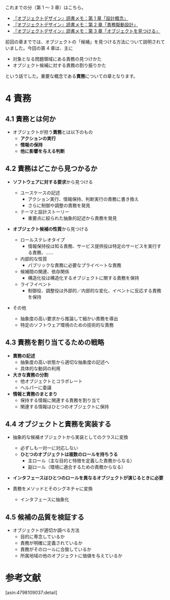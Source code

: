 <!-- 『オブジェクトデザイン』読書メモ：第 4 章「責務」 -->

これまでの分（第 1 〜 3 章）はこちら。

- [『オブジェクトデザイン』読書メモ：第 1 章「設計概念」](http://kymmt90.hatenablog.com/entry/object-design_1)
- [『オブジェクトデザイン』読書メモ：第 2 章「責務駆動設計」](http://kymmt90.hatenablog.com/entry/object-design_2)
- [『オブジェクトデザイン』読書メモ：第 3 章「オブジェクトを見つける」](http://kymmt90.hatenablog.com/entry/object-design_3)

前回の章まででは、オブジェクトの「候補」を見つける方法について説明されていました。今回の第 4 章は、主に

- 対象となる問題領域にある責務の見つけかた
- オブジェクト候補に対する責務の割り振りかた

という話でした。重要な概念である**責務**についての章となります。

# 4 責務

## 4.1 責務とは何か

- オブジェクトが担う**責務**とは以下のもの
  - **アクションの実行**
  - **情報の保持**
  - **他に影響を与える判断**

## 4.2 責務はどこから見つかるか

- **ソフトウェアに対する要求**から見つける
  - ユースケースの記述
    - アクション実行、情報保持、判断実行の責務に書き換え
    - さらに制御や調整の責務を発見
  - テーマと設計ストーリー
    - 重要点に絞られた抽象的記述から責務を発見

- **オブジェクト候補の性質**から見つける
  - ロールステレオタイプ
    - 情報保持役は知る責務、サービス提供役は特定のサービスを実行する責務、……
  - 内部的な性質
    - パブリックな責務に必要なプライベートな責務
  - 候補間の関連、依存関係
    - 構造化役は構造化するオブジェクトに関する責務を保持
  - ライフイベント
    - 制御役、調整役は外部的／内部的な変化、イベントに反応する責務を保持

- その他
  - 抽象度の高い要求から推論して細かい責務を導出
  - 特定のソフトウェア環境のための技術的な責務

## 4.3 責務を割り当てるための戦略

- **責務の記述**
  - 抽象度の高い状態から適切な抽象度の記述へ
  - 具体的な動詞の利用
- **大きな責務の分割**
  - 他オブジェクトとコラボレート
  - ヘルパーに委譲
- **情報と責務のまとまり**
  - 保持する情報に関連する責務を割り当て
  - 関連する情報はひとつのオブジェクトに保持

## 4.4 オブジェクトと責務を実装する

- 抽象的な候補オブジェクトから実装としてのクラスに変換
  - 必ずしも一対一に対応しない
  - **ひとつのオブジェクトは複数のロールを持ちうる**
    - 主ロール（主な目的と特徴を定義した責務からなる）
    - 副ロール（環境に適合するための責務からなる）
- **インタフェースはひとつのロールを異なるオブジェクトが演じるときに必要**

- 責務をメソッドとそのシグネチャに変換
  - インタフェースに抽象化

## 4.5 候補の品質を検証する

- オブジェクトが適切か調べる方法
  - 目的に専念しているか
  - 責務が明確に定義されているか
  - 責務がそのロールに合致しているか
  - 所属地域の他のオブジェクトに価値を与えているか

# 参考文献

[asin:4798109037:detail]

